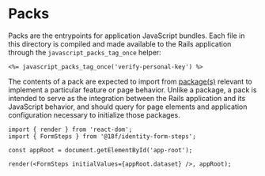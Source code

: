 # Packs

Packs are the entrypoints for application JavaScript bundles. Each file in this directory is compiled and made available to the Rails application through the `javascript_packs_tag_once` helper:

```erb
<%= javascript_packs_tag_once('verify-personal-key') %>
```

The contents of a pack are expected to import from [package(s)](../packages) relevant to implement a particular feature or page behavior. Unlike a package, a pack is intended to serve as the integration between the Rails application and its JavaScript behavior, and should query for page elements and application configuration necessary to initialize those packages.

```tsx
import { render } from 'react-dom';
import { FormSteps } from '@18f/identity-form-steps';

const appRoot = document.getElementById('app-root');

render(<FormSteps initialValues={appRoot.dataset} />, appRoot);
```
